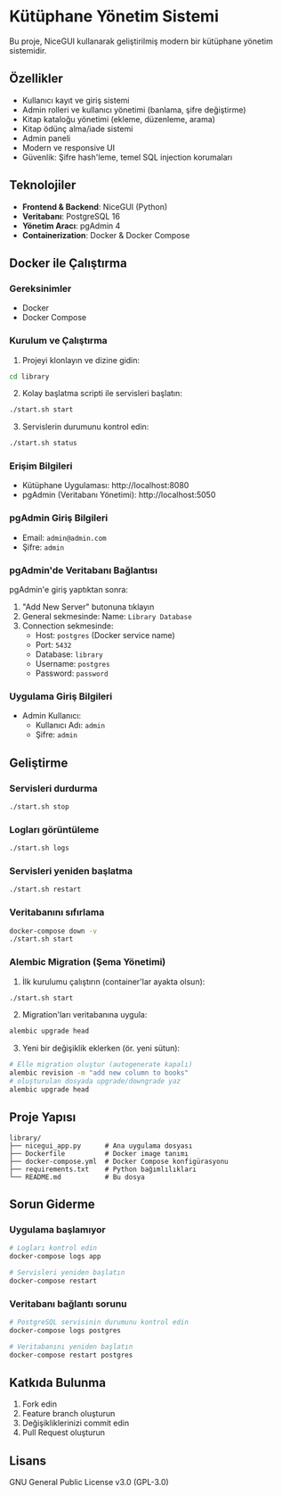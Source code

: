 # Kütüphane Yönetim Sistemi

Bu proje, NiceGUI kullanarak geliştirilmiş modern bir kütüphane yönetim sistemidir.

##  Özellikler

-  Kullanıcı kayıt ve giriş sistemi
-  Admin rolleri ve kullanıcı yönetimi (banlama, şifre değiştirme)
-  Kitap kataloğu yönetimi (ekleme, düzenleme, arama)
-  Kitap ödünç alma/iade sistemi
-  Admin paneli
-  Modern ve responsive UI
-  Güvenlik: Şifre hash'leme, temel SQL injection korumaları

##  Teknolojiler

- **Frontend & Backend**: NiceGUI (Python)
- **Veritabanı**: PostgreSQL 16
- **Yönetim Aracı**: pgAdmin 4
- **Containerization**: Docker & Docker Compose

##  Docker ile Çalıştırma

### Gereksinimler
- Docker
- Docker Compose

### Kurulum ve Çalıştırma

1. Projeyi klonlayın ve dizine gidin:
```bash
cd library
```

2. Kolay başlatma scripti ile servisleri başlatın:
```bash
./start.sh start
```

3. Servislerin durumunu kontrol edin:
```bash
./start.sh status
```

### Erişim Bilgileri

-  Kütüphane Uygulaması: http://localhost:8080
-  pgAdmin (Veritabanı Yönetimi): http://localhost:5050

### pgAdmin Giriş Bilgileri
- Email: `admin@admin.com`
- Şifre: `admin`

### pgAdmin'de Veritabanı Bağlantısı
pgAdmin'e giriş yaptıktan sonra:

1. "Add New Server" butonuna tıklayın
2. General sekmesinde: Name: `Library Database`
3. Connection sekmesinde:
   - Host: `postgres` (Docker service name)
   - Port: `5432`
   - Database: `library`
   - Username: `postgres`
   - Password: `password`

### Uygulama Giriş Bilgileri
- Admin Kullanıcı:
  - Kullanıcı Adı: `admin`
  - Şifre: `admin`

##  Geliştirme

### Servisleri durdurma
```bash
./start.sh stop
```

### Logları görüntüleme
```bash
./start.sh logs
```

### Servisleri yeniden başlatma
```bash
./start.sh restart
```

### Veritabanını sıfırlama
```bash
docker-compose down -v
./start.sh start
```

### Alembic Migration (Şema Yönetimi)

1. İlk kurulumu çalıştırın (container'lar ayakta olsun):
```bash
./start.sh start
```

2. Migration'ları veritabanına uygula:
```bash
alembic upgrade head
```

3. Yeni bir değişiklik eklerken (ör. yeni sütun):
```bash
# Elle migration oluştur (autogenerate kapalı)
alembic revision -m "add new column to books"
# oluşturulan dosyada upgrade/downgrade yaz
alembic upgrade head
```

##  Proje Yapısı

```
library/
├── nicegui_app.py      # Ana uygulama dosyası
├── Dockerfile          # Docker image tanımı
├── docker-compose.yml  # Docker Compose konfigürasyonu
├── requirements.txt    # Python bağımlılıkları
└── README.md           # Bu dosya
```

##  Sorun Giderme

### Uygulama başlamıyor
```bash
# Logları kontrol edin
docker-compose logs app

# Servisleri yeniden başlatın
docker-compose restart
```

### Veritabanı bağlantı sorunu
```bash
# PostgreSQL servisinin durumunu kontrol edin
docker-compose logs postgres

# Veritabanını yeniden başlatın
docker-compose restart postgres
```

##  Katkıda Bulunma

1. Fork edin
2. Feature branch oluşturun
3. Değişikliklerinizi commit edin
4. Pull Request oluşturun

##  Lisans

GNU General Public License v3.0 (GPL-3.0)
